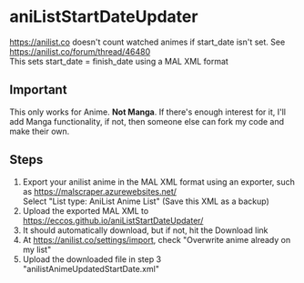 # aniListStartDateUpdater
https://anilist.co doesn't count watched animes if start_date isn't set. See https://anilist.co/forum/thread/46480  
This sets start_date = finish_date using a MAL XML format

## Important
This only works for Anime. **Not Manga**. If there's enough interest for it, I'll add Manga functionality, if not, then someone else can fork my code and make their own.

## Steps
1. Export your anilist anime in the MAL XML format using an exporter, such as https://malscraper.azurewebsites.net/  
  Select "List type: AniList Anime List" (Save this XML as a backup)
2. Upload the exported MAL XML to https://eccos.github.io/aniListStartDateUpdater/
3. It should automatically download, but if not, hit the Download link
4. At https://anilist.co/settings/import, check "Overwrite anime already on my list"
5. Upload the downloaded file in step 3 "anilistAnimeUpdatedStartDate.xml"
